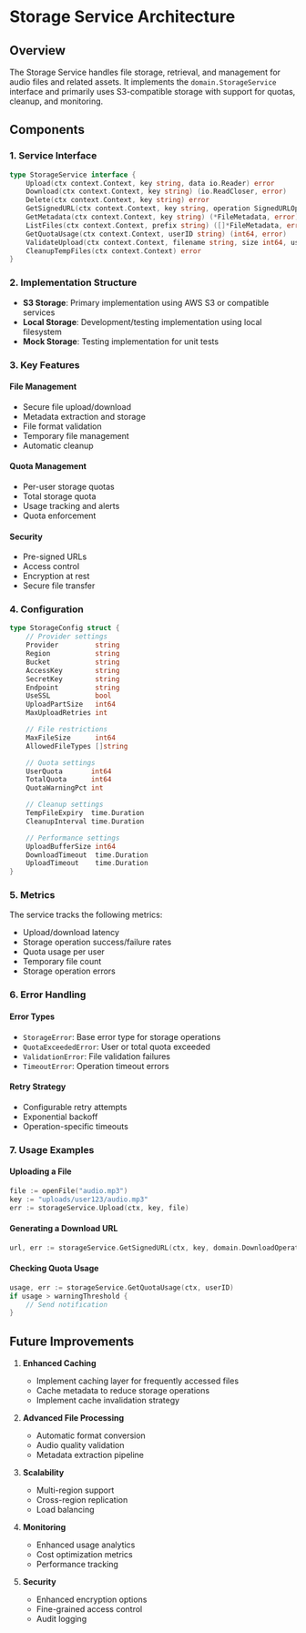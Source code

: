 # Storage Service Architecture

## Overview
The Storage Service handles file storage, retrieval, and management for audio files and related assets. It implements the `domain.StorageService` interface and primarily uses S3-compatible storage with support for quotas, cleanup, and monitoring.

## Components

### 1. Service Interface
```go
type StorageService interface {
    Upload(ctx context.Context, key string, data io.Reader) error
    Download(ctx context.Context, key string) (io.ReadCloser, error)
    Delete(ctx context.Context, key string) error
    GetSignedURL(ctx context.Context, key string, operation SignedURLOperation, expiry time.Duration) (string, error)
    GetMetadata(ctx context.Context, key string) (*FileMetadata, error)
    ListFiles(ctx context.Context, prefix string) ([]*FileMetadata, error)
    GetQuotaUsage(ctx context.Context, userID string) (int64, error)
    ValidateUpload(ctx context.Context, filename string, size int64, userID string) error
    CleanupTempFiles(ctx context.Context) error
}
```

### 2. Implementation Structure
- **S3 Storage**: Primary implementation using AWS S3 or compatible services
- **Local Storage**: Development/testing implementation using local filesystem
- **Mock Storage**: Testing implementation for unit tests

### 3. Key Features

#### File Management
- Secure file upload/download
- Metadata extraction and storage
- File format validation
- Temporary file management
- Automatic cleanup

#### Quota Management
- Per-user storage quotas
- Total storage quota
- Usage tracking and alerts
- Quota enforcement

#### Security
- Pre-signed URLs
- Access control
- Encryption at rest
- Secure file transfer

### 4. Configuration

```go
type StorageConfig struct {
    // Provider settings
    Provider         string
    Region           string
    Bucket           string
    AccessKey        string
    SecretKey        string
    Endpoint         string
    UseSSL           bool
    UploadPartSize   int64
    MaxUploadRetries int

    // File restrictions
    MaxFileSize      int64
    AllowedFileTypes []string

    // Quota settings
    UserQuota       int64
    TotalQuota      int64
    QuotaWarningPct int

    // Cleanup settings
    TempFileExpiry  time.Duration
    CleanupInterval time.Duration

    // Performance settings
    UploadBufferSize int64
    DownloadTimeout  time.Duration
    UploadTimeout    time.Duration
}
```

### 5. Metrics

The service tracks the following metrics:
- Upload/download latency
- Storage operation success/failure rates
- Quota usage per user
- Temporary file count
- Storage operation errors

### 6. Error Handling

#### Error Types
- `StorageError`: Base error type for storage operations
- `QuotaExceededError`: User or total quota exceeded
- `ValidationError`: File validation failures
- `TimeoutError`: Operation timeout errors

#### Retry Strategy
- Configurable retry attempts
- Exponential backoff
- Operation-specific timeouts

### 7. Usage Examples

#### Uploading a File
```go
file := openFile("audio.mp3")
key := "uploads/user123/audio.mp3"
err := storageService.Upload(ctx, key, file)
```

#### Generating a Download URL
```go
url, err := storageService.GetSignedURL(ctx, key, domain.DownloadOperation, 1*time.Hour)
```

#### Checking Quota Usage
```go
usage, err := storageService.GetQuotaUsage(ctx, userID)
if usage > warningThreshold {
    // Send notification
}
```

## Future Improvements

1. **Enhanced Caching**
   - Implement caching layer for frequently accessed files
   - Cache metadata to reduce storage operations
   - Implement cache invalidation strategy

2. **Advanced File Processing**
   - Automatic format conversion
   - Audio quality validation
   - Metadata extraction pipeline

3. **Scalability**
   - Multi-region support
   - Cross-region replication
   - Load balancing

4. **Monitoring**
   - Enhanced usage analytics
   - Cost optimization metrics
   - Performance tracking

5. **Security**
   - Enhanced encryption options
   - Fine-grained access control
   - Audit logging 